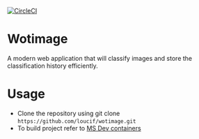 [![CircleCI](https://circleci.com/gh/loucif/wotimage.svg?style=shield )](https://circleci.com/gh/loucif/wotimage)
# Wotimage
A modern web application that will classify images and store the classification history efficiently.
# Usage
- Clone the repository using git clone `https://github.com/loucif/wotimage.git`
- To build project refer to [MS Dev containers](https://code.visualstudio.com/docs/remote/create-dev-container)
